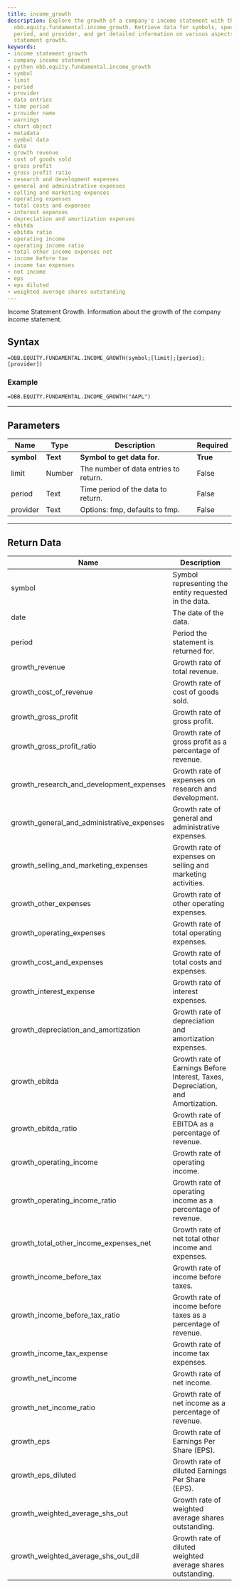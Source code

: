 ```yaml
---
title: income_growth
description: Explore the growth of a company's income statement with the Python function
  obb.equity.fundamental.income_growth. Retrieve data for symbols, specify the limit,
  period, and provider, and get detailed information on various aspects of the income
  statement growth.
keywords: 
- income statement growth
- company income statement
- python obb.equity.fundamental.income_growth
- symbol
- limit
- period
- provider
- data entries
- time period
- provider name
- warnings
- chart object
- metadata
- symbol data
- date
- growth revenue
- cost of goods sold
- gross profit
- gross profit ratio
- research and development expenses
- general and administrative expenses
- selling and marketing expenses
- operating expenses
- total costs and expenses
- interest expenses
- depreciation and amortization expenses
- ebitda
- ebitda ratio
- operating income
- operating income ratio
- total other income expenses net
- income before tax
- income tax expenses
- net income
- eps
- eps diluted
- weighted average shares outstanding
---
```


<!-- markdownlint-disable MD041 -->

Income Statement Growth. Information about the growth of the company income statement.

## Syntax

```excel wordwrap
=OBB.EQUITY.FUNDAMENTAL.INCOME_GROWTH(symbol;[limit];[period];[provider])
```

### Example

```excel wordwrap
=OBB.EQUITY.FUNDAMENTAL.INCOME_GROWTH("AAPL")
```

---

## Parameters

| Name | Type | Description | Required |
| ---- | ---- | ----------- | -------- |
| **symbol** | **Text** | **Symbol to get data for.** | **True** |
| limit | Number | The number of data entries to return. | False |
| period | Text | Time period of the data to return. | False |
| provider | Text | Options: fmp, defaults to fmp. | False |

---

## Return Data

| Name | Description |
| ---- | ----------- |
| symbol | Symbol representing the entity requested in the data.  |
| date | The date of the data.  |
| period | Period the statement is returned for.  |
| growth_revenue | Growth rate of total revenue.  |
| growth_cost_of_revenue | Growth rate of cost of goods sold.  |
| growth_gross_profit | Growth rate of gross profit.  |
| growth_gross_profit_ratio | Growth rate of gross profit as a percentage of revenue.  |
| growth_research_and_development_expenses | Growth rate of expenses on research and development.  |
| growth_general_and_administrative_expenses | Growth rate of general and administrative expenses.  |
| growth_selling_and_marketing_expenses | Growth rate of expenses on selling and marketing activities.  |
| growth_other_expenses | Growth rate of other operating expenses.  |
| growth_operating_expenses | Growth rate of total operating expenses.  |
| growth_cost_and_expenses | Growth rate of total costs and expenses.  |
| growth_interest_expense | Growth rate of interest expenses.  |
| growth_depreciation_and_amortization | Growth rate of depreciation and amortization expenses.  |
| growth_ebitda | Growth rate of Earnings Before Interest, Taxes, Depreciation, and Amortization.  |
| growth_ebitda_ratio | Growth rate of EBITDA as a percentage of revenue.  |
| growth_operating_income | Growth rate of operating income.  |
| growth_operating_income_ratio | Growth rate of operating income as a percentage of revenue.  |
| growth_total_other_income_expenses_net | Growth rate of net total other income and expenses.  |
| growth_income_before_tax | Growth rate of income before taxes.  |
| growth_income_before_tax_ratio | Growth rate of income before taxes as a percentage of revenue.  |
| growth_income_tax_expense | Growth rate of income tax expenses.  |
| growth_net_income | Growth rate of net income.  |
| growth_net_income_ratio | Growth rate of net income as a percentage of revenue.  |
| growth_eps | Growth rate of Earnings Per Share (EPS).  |
| growth_eps_diluted | Growth rate of diluted Earnings Per Share (EPS).  |
| growth_weighted_average_shs_out | Growth rate of weighted average shares outstanding.  |
| growth_weighted_average_shs_out_dil | Growth rate of diluted weighted average shares outstanding.  |
